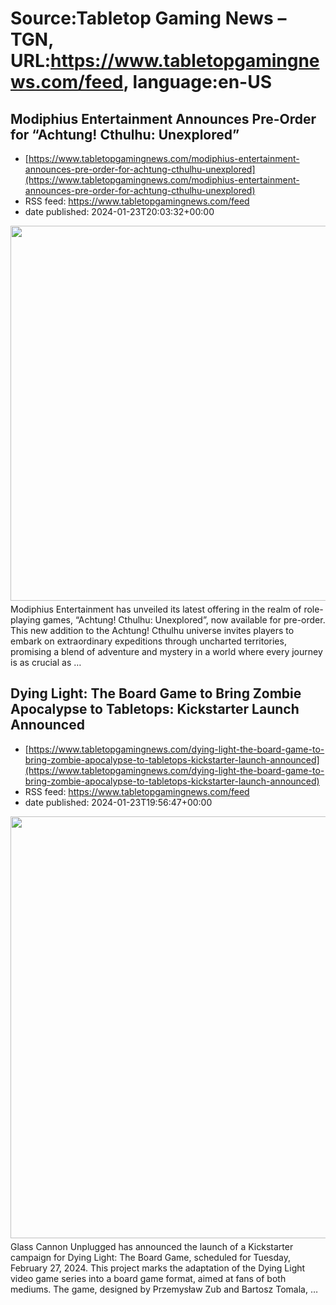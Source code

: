 # Source:Tabletop Gaming News – TGN, URL:https://www.tabletopgamingnews.com/feed, language:en-US

## Modiphius Entertainment Announces Pre-Order for “Achtung! Cthulhu: Unexplored”
 - [https://www.tabletopgamingnews.com/modiphius-entertainment-announces-pre-order-for-achtung-cthulhu-unexplored](https://www.tabletopgamingnews.com/modiphius-entertainment-announces-pre-order-for-achtung-cthulhu-unexplored)
 - RSS feed: https://www.tabletopgamingnews.com/feed
 - date published: 2024-01-23T20:03:32+00:00

<a href="https://www.tabletopgamingnews.com/modiphius-entertainment-announces-pre-order-for-achtung-cthulhu-unexplored/" rel="nofollow" title="Modiphius Entertainment Announces Pre-Order for &#8220;Achtung! Cthulhu: Unexplored&#8221;"><img alt="" class="webfeedsFeaturedVisual wp-post-image" height="600" src="https://www.tabletopgamingnews.com/wp-content/uploads/2024/01/b88127ad-76fa-573f-4ff6-168fa759235c.png" style="display: block; margin: auto; margin-bottom: 5px;" width="800" /></a>Modiphius Entertainment has unveiled its latest offering in the realm of role-playing games, &#8220;Achtung! Cthulhu: Unexplored&#8221;, now available for pre-order. This new addition to the Achtung! Cthulhu universe invites players to embark on extraordinary expeditions through uncharted territories, promising a blend of adventure and mystery in a world where every journey is as crucial as &#8230;

## Dying Light: The Board Game to Bring Zombie Apocalypse to Tabletops: Kickstarter Launch Announced
 - [https://www.tabletopgamingnews.com/dying-light-the-board-game-to-bring-zombie-apocalypse-to-tabletops-kickstarter-launch-announced](https://www.tabletopgamingnews.com/dying-light-the-board-game-to-bring-zombie-apocalypse-to-tabletops-kickstarter-launch-announced)
 - RSS feed: https://www.tabletopgamingnews.com/feed
 - date published: 2024-01-23T19:56:47+00:00

<a href="https://www.tabletopgamingnews.com/dying-light-the-board-game-to-bring-zombie-apocalypse-to-tabletops-kickstarter-launch-announced/" rel="nofollow" title="Dying Light: The Board Game to Bring Zombie Apocalypse to Tabletops: Kickstarter Launch Announced"><img alt="" class="webfeedsFeaturedVisual wp-post-image" height="675" src="https://www.tabletopgamingnews.com/wp-content/uploads/2024/01/7ffa5fe8-2e1b-4ea9-aeb4-2375c9234fd7.jpg" style="display: block; margin: auto; margin-bottom: 5px;" width="1200" /></a>Glass Cannon Unplugged has announced the launch of a Kickstarter campaign for Dying Light: The Board Game, scheduled for Tuesday, February 27, 2024. This project marks the adaptation of the Dying Light video game series into a board game format, aimed at fans of both mediums. The game, designed by Przemysław Zub and Bartosz Tomala, &#8230;

